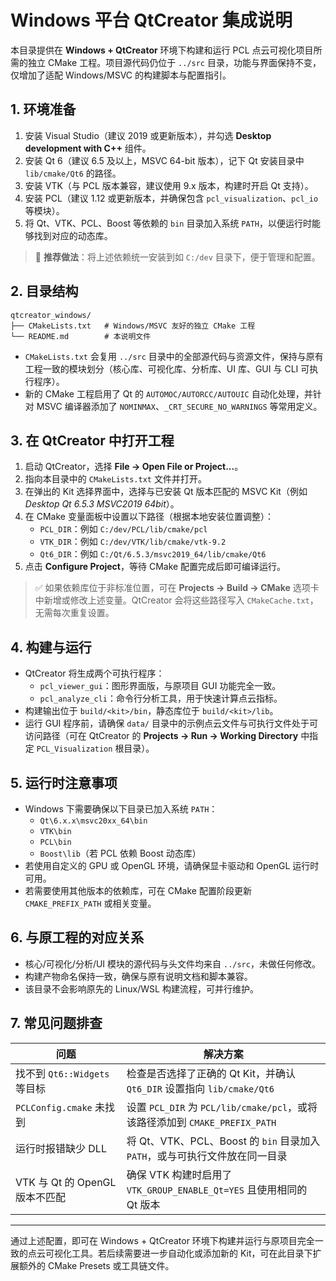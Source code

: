 # Windows 平台 QtCreator 集成说明

本目录提供在 **Windows + QtCreator** 环境下构建和运行 PCL 点云可视化项目所需的独立 CMake 工程。项目源代码仍位于 `../src` 目录，功能与界面保持不变，仅增加了适配 Windows/MSVC 的构建脚本与配置指引。

## 1. 环境准备

1. 安装 Visual Studio（建议 2019 或更新版本），并勾选 **Desktop development with C++** 组件。
2. 安装 Qt 6（建议 6.5 及以上，MSVC 64-bit 版本），记下 Qt 安装目录中 `lib/cmake/Qt6` 的路径。
3. 安装 VTK（与 PCL 版本兼容，建议使用 9.x 版本，构建时开启 Qt 支持）。
4. 安装 PCL（建议 1.12 或更新版本，并确保包含 `pcl_visualization`、`pcl_io` 等模块）。
5. 将 Qt、VTK、PCL、Boost 等依赖的 `bin` 目录加入系统 `PATH`，以便运行时能够找到对应的动态库。

> 📌 **推荐做法**：将上述依赖统一安装到如 `C:/dev` 目录下，便于管理和配置。

## 2. 目录结构

```
qtcreator_windows/
├── CMakeLists.txt   # Windows/MSVC 友好的独立 CMake 工程
└── README.md        # 本说明文件
```

- `CMakeLists.txt` 会复用 `../src` 目录中的全部源代码与资源文件，保持与原有工程一致的模块划分（核心库、可视化库、分析库、UI 库、GUI 与 CLI 可执行程序）。
- 新的 CMake 工程启用了 Qt 的 `AUTOMOC/AUTORCC/AUTOUIC` 自动化处理，并针对 MSVC 编译器添加了 `NOMINMAX`、`_CRT_SECURE_NO_WARNINGS` 等常用定义。

## 3. 在 QtCreator 中打开工程

1. 启动 QtCreator，选择 **File → Open File or Project...**。
2. 指向本目录中的 `CMakeLists.txt` 文件并打开。
3. 在弹出的 Kit 选择界面中，选择与已安装 Qt 版本匹配的 MSVC Kit（例如 *Desktop Qt 6.5.3 MSVC2019 64bit*）。
4. 在 CMake 变量面板中设置以下路径（根据本地安装位置调整）：
   - `PCL_DIR`：例如 `C:/dev/PCL/lib/cmake/pcl`
   - `VTK_DIR`：例如 `C:/dev/VTK/lib/cmake/vtk-9.2`
   - `Qt6_DIR`：例如 `C:/Qt/6.5.3/msvc2019_64/lib/cmake/Qt6`
5. 点击 **Configure Project**，等待 CMake 配置完成后即可编译运行。

> ✅ 如果依赖库位于非标准位置，可在 **Projects → Build → CMake** 选项卡中新增或修改上述变量。QtCreator 会将这些路径写入 `CMakeCache.txt`，无需每次重复设置。

## 4. 构建与运行

- QtCreator 将生成两个可执行程序：
  - `pcl_viewer_gui`：图形界面版，与原项目 GUI 功能完全一致。
  - `pcl_analyze_cli`：命令行分析工具，用于快速计算点云指标。
- 构建输出位于 `build/<kit>/bin`，静态库位于 `build/<kit>/lib`。
- 运行 GUI 程序前，请确保 `data/` 目录中的示例点云文件与可执行文件处于可访问路径（可在 QtCreator 的 **Projects → Run → Working Directory** 中指定 `PCL_Visualization` 根目录）。

## 5. 运行时注意事项

- Windows 下需要确保以下目录已加入系统 `PATH`：
  - `Qt\6.x.x\msvc20xx_64\bin`
  - `VTK\bin`
  - `PCL\bin`
  - `Boost\lib`（若 PCL 依赖 Boost 动态库）
- 若使用自定义的 GPU 或 OpenGL 环境，请确保显卡驱动和 OpenGL 运行时可用。
- 若需要使用其他版本的依赖库，可在 CMake 配置阶段更新 `CMAKE_PREFIX_PATH` 或相关变量。

## 6. 与原工程的对应关系

- 核心/可视化/分析/UI 模块的源代码与头文件均来自 `../src`，未做任何修改。
- 构建产物命名保持一致，确保与原有说明文档和脚本兼容。
- 该目录不会影响原先的 Linux/WSL 构建流程，可并行维护。

## 7. 常见问题排查

| 问题 | 解决方案 |
| ---- | -------- |
| 找不到 `Qt6::Widgets` 等目标 | 检查是否选择了正确的 Qt Kit，并确认 `Qt6_DIR` 设置指向 `lib/cmake/Qt6` |
| `PCLConfig.cmake` 未找到 | 设置 `PCL_DIR` 为 `PCL/lib/cmake/pcl`，或将该路径添加到 `CMAKE_PREFIX_PATH` |
| 运行时报错缺少 DLL | 将 Qt、VTK、PCL、Boost 的 `bin` 目录加入 `PATH`，或与可执行文件放在同一目录 |
| VTK 与 Qt 的 OpenGL 版本不匹配 | 确保 VTK 构建时启用了 `VTK_GROUP_ENABLE_Qt=YES` 且使用相同的 Qt 版本 |

---

通过上述配置，即可在 Windows + QtCreator 环境下构建并运行与原项目完全一致的点云可视化工具。若后续需要进一步自动化或添加新的 Kit，可在此目录下扩展额外的 CMake Presets 或工具链文件。
